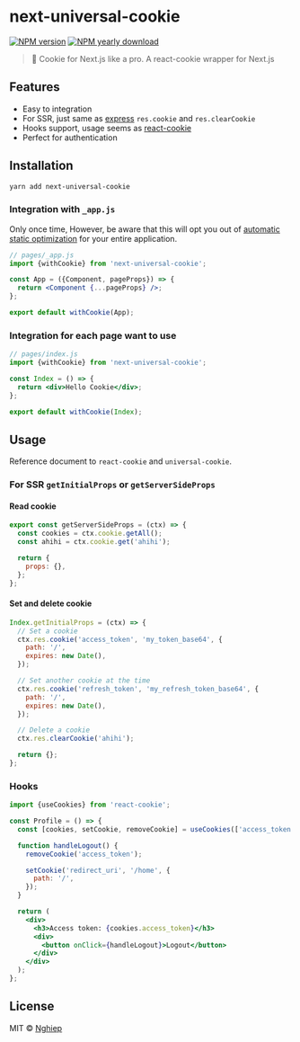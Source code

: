 # next-universal-cookie

[![NPM version](https://img.shields.io/npm/v/next-universal-cookie.svg)](https://www.npmjs.com/package/next-universal-cookie)
[![NPM yearly download](https://img.shields.io/npm/dy/next-universal-cookie.svg)](https://www.npmjs.com/package/next-universal-cookie)

> 🍪 Cookie for Next.js like a pro. A react-cookie wrapper for Next.js

## Features

- Easy to integration
- For SSR, just same as [express](http://expressjs.com/en/5x/api.html#res.cookie) `res.cookie` and `res.clearCookie`
- Hooks support, usage seems as [react-cookie](https://www.npmjs.com/package/react-cookie#usecookiesdependencies)
- Perfect for authentication

## Installation

```bash
yarn add next-universal-cookie
```

### Integration with `_app.js`

Only once time, However, be aware that this will opt you out of [automatic static optimization](https://nextjs.org/docs/advanced-features/automatic-static-optimization) for your entire application.

```jsx
// pages/_app.js
import {withCookie} from 'next-universal-cookie';

const App = ({Component, pageProps}) => {
  return <Component {...pageProps} />;
};

export default withCookie(App);
```

### Integration for each page want to use

```jsx
// pages/index.js
import {withCookie} from 'next-universal-cookie';

const Index = () => {
  return <div>Hello Cookie</div>;
};

export default withCookie(Index);
```

## Usage

Reference document to `react-cookie` and `universal-cookie`.

### For SSR `getInitialProps` or `getServerSideProps`

#### Read cookie

```jsx
export const getServerSideProps = (ctx) => {
  const cookies = ctx.cookie.getAll();
  const ahihi = ctx.cookie.get('ahihi');

  return {
    props: {},
  };
};
```

#### Set and delete cookie

```jsx
Index.getInitialProps = (ctx) => {
  // Set a cookie
  ctx.res.cookie('access_token', 'my_token_base64', {
    path: '/',
    expires: new Date(),
  });

  // Set another cookie at the time
  ctx.res.cookie('refresh_token', 'my_refresh_token_base64', {
    path: '/',
    expires: new Date(),
  });

  // Delete a cookie
  ctx.res.clearCookie('ahihi');

  return {};
};
```

### Hooks

```jsx
import {useCookies} from 'react-cookie';

const Profile = () => {
  const [cookies, setCookie, removeCookie] = useCookies(['access_token']);

  function handleLogout() {
    removeCookie('access_token');

    setCookie('redirect_uri', '/home', {
      path: '/',
    });
  }

  return (
    <div>
      <h3>Access token: {cookies.access_token}</h3>
      <div>
        <button onClick={handleLogout}>Logout</button>
      </div>
    </div>
  );
};
```

## License

MIT © [Nghiep](mailto:me@nghiepit.dev)
